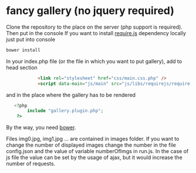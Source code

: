 fancy gallery (no jquery required)  
=====================

Clone the repository to the place on the server (php support is required).
Then put in the console
If you want to install [require.js](http://requirejs.org/) dependency locally just put into console
```bash
bower install
```

In your index.php file (or the file in which you want to put gallery), add to head section

```html
			<link rel="stylesheet" href="css/main.css.php" />
			<script data-main="js/main" src="js/libs/requirejs/require.js"></script> 
```

and in the place where the gallery has to be rendered

```php
   <?php
        include "gallery.plugin.php";
    ?>
```
By the way, you need [bower](http://bower.io/).

Files img0.jpg, img1.jpg ... are contained in images folder. If you want to change the number of displayed images
change the number in the file config.json and the value of variable numberOfImgs in run.js. In the case of
js file the value can be set by the usage of ajax, but it would increase the number of requests.  


